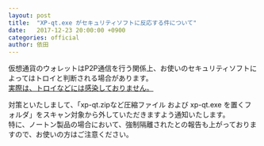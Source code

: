 ```yaml
---
layout: post
title:  "XP-qt.exe がセキュリティソフトに反応する件について"
date:   2017-12-23 20:00:00 +0900
categories: official
author: 依田
---  
```

仮想通貨のウォレットはP2P通信を行う関係上、お使いのセキュリティソフトによってはトロイと判断される場合があります。  
<u>実際は、トロイなどには感染しておりません。</u>  

対策といたしまして、「xp-qt.zipなど圧縮ファイル および xp-qt.exe を置くフォルダ」をスキャン対象から外していただきますよう通知いたします。  
特に、ノートン製品の場合において、強制隔離されたとの報告も上がっておりますので、お使いの方はご注意ください。  

